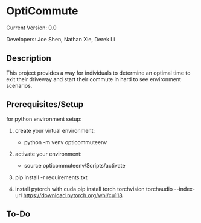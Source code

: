 # OptiCommute 
Current Version: 0.0

Developers: Joe Shen, Nathan Xie, Derek Li

## Description
This project provides a way for individuals to determine an optimal time to exit their driveway and start their commute in hard to see environment scenarios.

## Prerequisites/Setup

for python environment setup:

1. create your virtual environment: 
    - python -m venv opticommuteenv

2. activate your environment:
    - source opticommuteenv/Scripts/activate

3. pip install -r requirements.txt

4. install pytorch with cuda 
pip install torch torchvision torchaudio --index-url https://download.pytorch.org/whl/cu118

## To-Do
